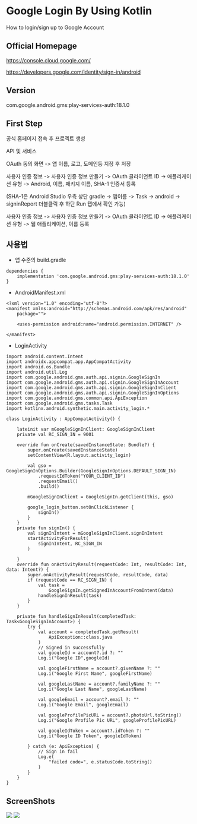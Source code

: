Google Login By Using Kotlin
============
How to login/sign up to Google Account

Official Homepage
-----------
https://console.cloud.google.com/

https://developers.google.com/identity/sign-in/android

Version
-----------
com.google.android.gms:play-services-auth:18.1.0


First Step
-----------
공식 홈페이지 접속 후 프로젝트 생성

API 및 서비스

OAuth 동의 화면 -> 앱 이름, 로고, 도메인등 지정 후 저장

사용자 인증 정보 -> 사용자 인증 정보 만들기 -> OAuth 클라이언트 ID -> 애플리케이션 유형 -> Android, 이름, 패키지 이름, SHA-1 인증서 등록

(SHA-1은 Android Studio 우측 상단 gradle -> 앱이름 -> Task -> android -> signinReport 더블클릭 후 하단 Run 탭에서 확인 가능)


사용자 인증 정보 -> 사용자 인증 정보 만들기 -> OAuth 클라이언트 ID -> 애플리케이션 유형 -> 웹 애플리케이션, 이름 등록


사용법
-----------
* 앱 수준의 build.gradle
```
dependencies {
    implementation 'com.google.android.gms:play-services-auth:18.1.0'
}
```

* AndroidManifest.xml
```
<?xml version="1.0" encoding="utf-8"?>
<manifest xmlns:android="http://schemas.android.com/apk/res/android"
    package="">

    <uses-permission android:name="android.permission.INTERNET" />

</manifest>
```
* LoginActivity
```
import android.content.Intent
import androidx.appcompat.app.AppCompatActivity
import android.os.Bundle
import android.util.Log
import com.google.android.gms.auth.api.signin.GoogleSignIn
import com.google.android.gms.auth.api.signin.GoogleSignInAccount
import com.google.android.gms.auth.api.signin.GoogleSignInClient
import com.google.android.gms.auth.api.signin.GoogleSignInOptions
import com.google.android.gms.common.api.ApiException
import com.google.android.gms.tasks.Task
import kotlinx.android.synthetic.main.activity_login.*

class LoginActivity : AppCompatActivity() {

    lateinit var mGoogleSignInClient: GoogleSignInClient
    private val RC_SIGN_IN = 9001

    override fun onCreate(savedInstanceState: Bundle?) {
        super.onCreate(savedInstanceState)
        setContentView(R.layout.activity_login)

        val gso = GoogleSignInOptions.Builder(GoogleSignInOptions.DEFAULT_SIGN_IN)
            .requestIdToken("YOUR_CLIENT_ID")
            .requestEmail()
            .build()

        mGoogleSignInClient = GoogleSignIn.getClient(this, gso)

        google_login_button.setOnClickListener {
            signIn()
        }
    }
    private fun signIn() {
        val signInIntent = mGoogleSignInClient.signInIntent
        startActivityForResult(
            signInIntent, RC_SIGN_IN
        )

    }
    override fun onActivityResult(requestCode: Int, resultCode: Int, data: Intent?) {
        super.onActivityResult(requestCode, resultCode, data)
        if (requestCode == RC_SIGN_IN) {
            val task =
                GoogleSignIn.getSignedInAccountFromIntent(data)
            handleSignInResult(task)
        }
    }

    private fun handleSignInResult(completedTask: Task<GoogleSignInAccount>) {
        try {
            val account = completedTask.getResult(
                ApiException::class.java
            )
            // Signed in successfully
            val googleId = account?.id ?: ""
            Log.i("Google ID",googleId)

            val googleFirstName = account?.givenName ?: ""
            Log.i("Google First Name", googleFirstName)

            val googleLastName = account?.familyName ?: ""
            Log.i("Google Last Name", googleLastName)

            val googleEmail = account?.email ?: ""
            Log.i("Google Email", googleEmail)

            val googleProfilePicURL = account?.photoUrl.toString()
            Log.i("Google Profile Pic URL", googleProfilePicURL)

            val googleIdToken = account?.idToken ?: ""
            Log.i("Google ID Token", googleIdToken)

        } catch (e: ApiException) {
            // Sign in fail
            Log.e(
                "failed code=", e.statusCode.toString()
            )
        }
    }
}
```
ScreenShots
-----------
<div>
<img whdth = "50" src = "https://github.com/kimhyungho/googlelogin/blob/master/google_login_image/1.JPG">
<img whdth = "50" src = "https://github.com/kimhyungho/googlelogin/blob/master/google_login_image/2.JPG">
<div>
